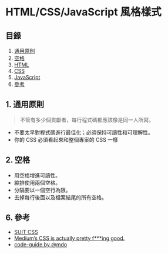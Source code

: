 # HTML/CSS/JavaScript 風格樣式

## 目錄

1. [通用原則](#general-principles)
2. [空格](#whitespace)
3. [HTML](HTML.md)
4. [CSS](CSS.md)
5. [JavaScript](JavaScript.md)
6. [參考](#reference)

<a name="general-principles"></a>
## 1. 通用原則

> 不管有多少個貢獻者，每行程式碼都應該像是同一人所寫。

* 不要太早對程式碼進行最佳化；必須保持可讀性和可理解性。
* 你的 CSS 必須看起來和整個專案的 CSS 一樣

<a name="whitespace"></a>
## 2. 空格

* 用空格增進可讀性。
* 縮排使用兩個空格。
* 分隔要以一個空行為限。
* 去掉每行後面以及檔案結尾的所有空格。


## 6. 參考

* [SUIT CSS](https://github.com/suitcss/suit/blob/master/doc/STYLE.md)
* [Medium’s CSS is actually pretty f***ing good.](https://medium.com/@fat/mediums-css-is-actually-pretty-fucking-good-b8e2a6c78b06)
* [code-guide by @mdo](http://codeguide.co/)